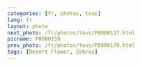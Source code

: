 ```yaml
---
categories: [fr, photos, tous]
lang: fr
layout: photo
next_photo: /fr/photos/tous/P0000137.html
picname: P0000159
prev_photo: /fr/photos/tous/P0000178.html
tags: [Desert Flower, Zebras]
---
```

